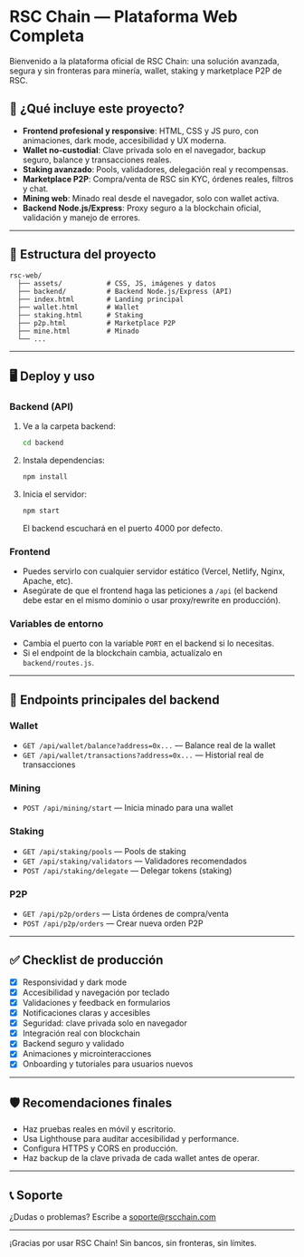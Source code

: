# RSC Chain — Plataforma Web Completa

Bienvenido a la plataforma oficial de RSC Chain: una solución avanzada, segura y sin fronteras para minería, wallet, staking y marketplace P2P de RSC.

## 🚀 ¿Qué incluye este proyecto?
- **Frontend profesional y responsive**: HTML, CSS y JS puro, con animaciones, dark mode, accesibilidad y UX moderna.
- **Wallet no-custodial**: Clave privada solo en el navegador, backup seguro, balance y transacciones reales.
- **Staking avanzado**: Pools, validadores, delegación real y recompensas.
- **Marketplace P2P**: Compra/venta de RSC sin KYC, órdenes reales, filtros y chat.
- **Mining web**: Minado real desde el navegador, solo con wallet activa.
- **Backend Node.js/Express**: Proxy seguro a la blockchain oficial, validación y manejo de errores.

---

## 📁 Estructura del proyecto

```
rsc-web/
  ├── assets/           # CSS, JS, imágenes y datos
  ├── backend/          # Backend Node.js/Express (API)
  ├── index.html        # Landing principal
  ├── wallet.html       # Wallet
  ├── staking.html      # Staking
  ├── p2p.html          # Marketplace P2P
  ├── mine.html         # Minado
  └── ...
```

---

## 🖥️ Deploy y uso

### Backend (API)
1. Ve a la carpeta backend:
   ```bash
   cd backend
   ```
2. Instala dependencias:
   ```bash
   npm install
   ```
3. Inicia el servidor:
   ```bash
   npm start
   ```
   El backend escuchará en el puerto 4000 por defecto.

### Frontend
- Puedes servirlo con cualquier servidor estático (Vercel, Netlify, Nginx, Apache, etc).
- Asegúrate de que el frontend haga las peticiones a `/api` (el backend debe estar en el mismo dominio o usar proxy/rewrite en producción).

### Variables de entorno
- Cambia el puerto con la variable `PORT` en el backend si lo necesitas.
- Si el endpoint de la blockchain cambia, actualízalo en `backend/routes.js`.

---

## 🔗 Endpoints principales del backend

### Wallet
- `GET /api/wallet/balance?address=0x...` — Balance real de la wallet
- `GET /api/wallet/transactions?address=0x...` — Historial real de transacciones

### Mining
- `POST /api/mining/start` — Inicia minado para una wallet

### Staking
- `GET /api/staking/pools` — Pools de staking
- `GET /api/staking/validators` — Validadores recomendados
- `POST /api/staking/delegate` — Delegar tokens (staking)

### P2P
- `GET /api/p2p/orders` — Lista órdenes de compra/venta
- `POST /api/p2p/orders` — Crear nueva orden P2P

---

## ✅ Checklist de producción
- [x] Responsividad y dark mode
- [x] Accesibilidad y navegación por teclado
- [x] Validaciones y feedback en formularios
- [x] Notificaciones claras y accesibles
- [x] Seguridad: clave privada solo en navegador
- [x] Integración real con blockchain
- [x] Backend seguro y validado
- [x] Animaciones y microinteracciones
- [x] Onboarding y tutoriales para usuarios nuevos

---

## 🛡️ Recomendaciones finales
- Haz pruebas reales en móvil y escritorio.
- Usa Lighthouse para auditar accesibilidad y performance.
- Configura HTTPS y CORS en producción.
- Haz backup de la clave privada de cada wallet antes de operar.

---

## 📞 Soporte
¿Dudas o problemas? Escribe a [soporte@rscchain.com](mailto:soporte@rscchain.com)

---

¡Gracias por usar RSC Chain! Sin bancos, sin fronteras, sin límites. 